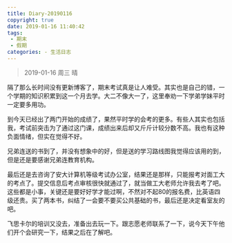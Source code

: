 ```yaml
---
title: Diary-20190116
copyright: true
date: 2019-01-16 11:40:42
tags: 
 - 期末
 - 假期
categories: - 生活日志
---
```


> 2019-01-16           周三          晴

<!--more-->

隔了那么长时间没有更新博客了，期末考试真是让人难受。其实也是自己的错，一个学期的知识积累到这一个月去学。大二不像大一了，这里奉劝一下学弟学妹平时一定要多用功。

到今天已经出了两门开始的成绩了，果然平时学的会考的更多。有些人其实也包括我，考试前突击为了通过这门课，成绩出来后却又斤斤计较分数不高。我也有这种负面情绪，但实在觉得不好。

兄弟连送的书到了，并没有想象中的好，但是送的学习路线图我觉得应该用的到，但是还是要感谢兄弟连教育机构。

最后还是去咨询了安大计算机等级考试办公室，结果还是那样，只能报考对面工大的考点了。提交信息后考点审核很快就通过了，就当做工大老师允许我去考了吧。这些都是小事，关键还是要好好学才能过啊，不然对不起80的报名费，比英语四级还贵。买了两本书，纠结了一会要不要买公共基础的书，最后还是决定看室友的吧。

飞思卡尔的培训又没去，准备出去玩一下。跟志愿老师联系了一下，说今天下午他们开个会研究一下，结果之后在了解吧。